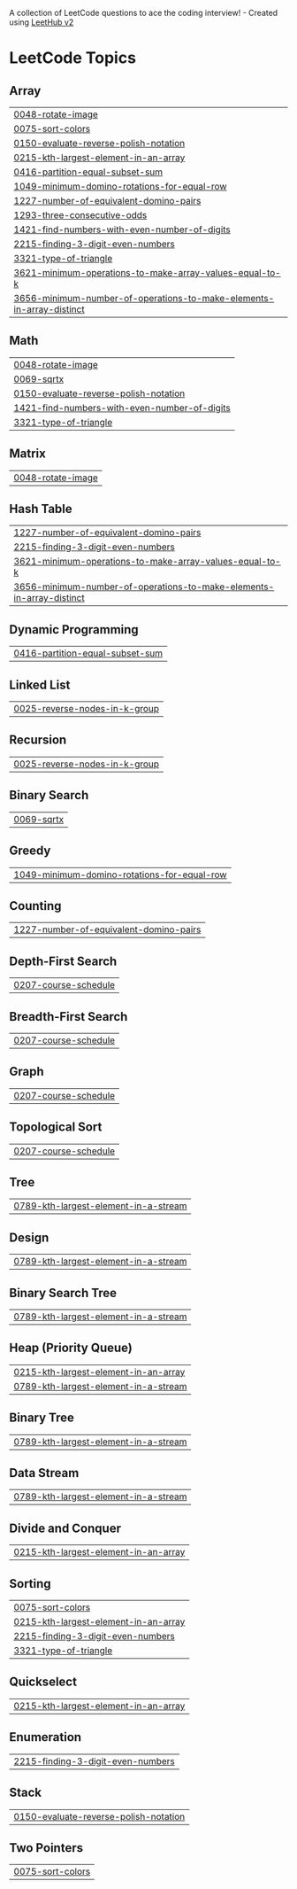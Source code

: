 A collection of LeetCode questions to ace the coding interview! - Created using [LeetHub v2](https://github.com/arunbhardwaj/LeetHub-2.0)
<!---LeetCode Topics Start-->
# LeetCode Topics
## Array
|  |
| ------- |
| [0048-rotate-image](https://github.com/ksharathkrishna/leetcode/tree/master/0048-rotate-image) |
| [0075-sort-colors](https://github.com/ksharathkrishna/leetcode/tree/master/0075-sort-colors) |
| [0150-evaluate-reverse-polish-notation](https://github.com/ksharathkrishna/leetcode/tree/master/0150-evaluate-reverse-polish-notation) |
| [0215-kth-largest-element-in-an-array](https://github.com/ksharathkrishna/leetcode/tree/master/0215-kth-largest-element-in-an-array) |
| [0416-partition-equal-subset-sum](https://github.com/ksharathkrishna/leetcode/tree/master/0416-partition-equal-subset-sum) |
| [1049-minimum-domino-rotations-for-equal-row](https://github.com/ksharathkrishna/leetcode/tree/master/1049-minimum-domino-rotations-for-equal-row) |
| [1227-number-of-equivalent-domino-pairs](https://github.com/ksharathkrishna/leetcode/tree/master/1227-number-of-equivalent-domino-pairs) |
| [1293-three-consecutive-odds](https://github.com/ksharathkrishna/leetcode/tree/master/1293-three-consecutive-odds) |
| [1421-find-numbers-with-even-number-of-digits](https://github.com/ksharathkrishna/leetcode/tree/master/1421-find-numbers-with-even-number-of-digits) |
| [2215-finding-3-digit-even-numbers](https://github.com/ksharathkrishna/leetcode/tree/master/2215-finding-3-digit-even-numbers) |
| [3321-type-of-triangle](https://github.com/ksharathkrishna/leetcode/tree/master/3321-type-of-triangle) |
| [3621-minimum-operations-to-make-array-values-equal-to-k](https://github.com/ksharathkrishna/leetcode/tree/master/3621-minimum-operations-to-make-array-values-equal-to-k) |
| [3656-minimum-number-of-operations-to-make-elements-in-array-distinct](https://github.com/ksharathkrishna/leetcode/tree/master/3656-minimum-number-of-operations-to-make-elements-in-array-distinct) |
## Math
|  |
| ------- |
| [0048-rotate-image](https://github.com/ksharathkrishna/leetcode/tree/master/0048-rotate-image) |
| [0069-sqrtx](https://github.com/ksharathkrishna/leetcode/tree/master/0069-sqrtx) |
| [0150-evaluate-reverse-polish-notation](https://github.com/ksharathkrishna/leetcode/tree/master/0150-evaluate-reverse-polish-notation) |
| [1421-find-numbers-with-even-number-of-digits](https://github.com/ksharathkrishna/leetcode/tree/master/1421-find-numbers-with-even-number-of-digits) |
| [3321-type-of-triangle](https://github.com/ksharathkrishna/leetcode/tree/master/3321-type-of-triangle) |
## Matrix
|  |
| ------- |
| [0048-rotate-image](https://github.com/ksharathkrishna/leetcode/tree/master/0048-rotate-image) |
## Hash Table
|  |
| ------- |
| [1227-number-of-equivalent-domino-pairs](https://github.com/ksharathkrishna/leetcode/tree/master/1227-number-of-equivalent-domino-pairs) |
| [2215-finding-3-digit-even-numbers](https://github.com/ksharathkrishna/leetcode/tree/master/2215-finding-3-digit-even-numbers) |
| [3621-minimum-operations-to-make-array-values-equal-to-k](https://github.com/ksharathkrishna/leetcode/tree/master/3621-minimum-operations-to-make-array-values-equal-to-k) |
| [3656-minimum-number-of-operations-to-make-elements-in-array-distinct](https://github.com/ksharathkrishna/leetcode/tree/master/3656-minimum-number-of-operations-to-make-elements-in-array-distinct) |
## Dynamic Programming
|  |
| ------- |
| [0416-partition-equal-subset-sum](https://github.com/ksharathkrishna/leetcode/tree/master/0416-partition-equal-subset-sum) |
## Linked List
|  |
| ------- |
| [0025-reverse-nodes-in-k-group](https://github.com/ksharathkrishna/leetcode/tree/master/0025-reverse-nodes-in-k-group) |
## Recursion
|  |
| ------- |
| [0025-reverse-nodes-in-k-group](https://github.com/ksharathkrishna/leetcode/tree/master/0025-reverse-nodes-in-k-group) |
## Binary Search
|  |
| ------- |
| [0069-sqrtx](https://github.com/ksharathkrishna/leetcode/tree/master/0069-sqrtx) |
## Greedy
|  |
| ------- |
| [1049-minimum-domino-rotations-for-equal-row](https://github.com/ksharathkrishna/leetcode/tree/master/1049-minimum-domino-rotations-for-equal-row) |
## Counting
|  |
| ------- |
| [1227-number-of-equivalent-domino-pairs](https://github.com/ksharathkrishna/leetcode/tree/master/1227-number-of-equivalent-domino-pairs) |
## Depth-First Search
|  |
| ------- |
| [0207-course-schedule](https://github.com/ksharathkrishna/leetcode/tree/master/0207-course-schedule) |
## Breadth-First Search
|  |
| ------- |
| [0207-course-schedule](https://github.com/ksharathkrishna/leetcode/tree/master/0207-course-schedule) |
## Graph
|  |
| ------- |
| [0207-course-schedule](https://github.com/ksharathkrishna/leetcode/tree/master/0207-course-schedule) |
## Topological Sort
|  |
| ------- |
| [0207-course-schedule](https://github.com/ksharathkrishna/leetcode/tree/master/0207-course-schedule) |
## Tree
|  |
| ------- |
| [0789-kth-largest-element-in-a-stream](https://github.com/ksharathkrishna/leetcode/tree/master/0789-kth-largest-element-in-a-stream) |
## Design
|  |
| ------- |
| [0789-kth-largest-element-in-a-stream](https://github.com/ksharathkrishna/leetcode/tree/master/0789-kth-largest-element-in-a-stream) |
## Binary Search Tree
|  |
| ------- |
| [0789-kth-largest-element-in-a-stream](https://github.com/ksharathkrishna/leetcode/tree/master/0789-kth-largest-element-in-a-stream) |
## Heap (Priority Queue)
|  |
| ------- |
| [0215-kth-largest-element-in-an-array](https://github.com/ksharathkrishna/leetcode/tree/master/0215-kth-largest-element-in-an-array) |
| [0789-kth-largest-element-in-a-stream](https://github.com/ksharathkrishna/leetcode/tree/master/0789-kth-largest-element-in-a-stream) |
## Binary Tree
|  |
| ------- |
| [0789-kth-largest-element-in-a-stream](https://github.com/ksharathkrishna/leetcode/tree/master/0789-kth-largest-element-in-a-stream) |
## Data Stream
|  |
| ------- |
| [0789-kth-largest-element-in-a-stream](https://github.com/ksharathkrishna/leetcode/tree/master/0789-kth-largest-element-in-a-stream) |
## Divide and Conquer
|  |
| ------- |
| [0215-kth-largest-element-in-an-array](https://github.com/ksharathkrishna/leetcode/tree/master/0215-kth-largest-element-in-an-array) |
## Sorting
|  |
| ------- |
| [0075-sort-colors](https://github.com/ksharathkrishna/leetcode/tree/master/0075-sort-colors) |
| [0215-kth-largest-element-in-an-array](https://github.com/ksharathkrishna/leetcode/tree/master/0215-kth-largest-element-in-an-array) |
| [2215-finding-3-digit-even-numbers](https://github.com/ksharathkrishna/leetcode/tree/master/2215-finding-3-digit-even-numbers) |
| [3321-type-of-triangle](https://github.com/ksharathkrishna/leetcode/tree/master/3321-type-of-triangle) |
## Quickselect
|  |
| ------- |
| [0215-kth-largest-element-in-an-array](https://github.com/ksharathkrishna/leetcode/tree/master/0215-kth-largest-element-in-an-array) |
## Enumeration
|  |
| ------- |
| [2215-finding-3-digit-even-numbers](https://github.com/ksharathkrishna/leetcode/tree/master/2215-finding-3-digit-even-numbers) |
## Stack
|  |
| ------- |
| [0150-evaluate-reverse-polish-notation](https://github.com/ksharathkrishna/leetcode/tree/master/0150-evaluate-reverse-polish-notation) |
## Two Pointers
|  |
| ------- |
| [0075-sort-colors](https://github.com/ksharathkrishna/leetcode/tree/master/0075-sort-colors) |
<!---LeetCode Topics End-->